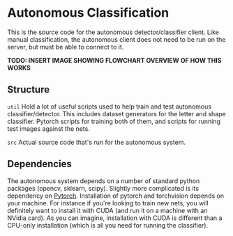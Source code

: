 # Autonomous Classification

This is the source code for the autonomous detector/classifier client. Like manual
classification, the autonomous client does not need to be run on the server, but 
must be able to connect to it.

**TODO: INSERT IMAGE SHOWING FLOWCHART OVERVIEW OF HOW THIS WORKS**

## Structure

`util` Hold a lot of useful scripts used to help train and test autonomous
 classifier/detector. This includes dataset generators for the letter and shape
 classifier. Pytorch scripts for training both of them, and scripts for running
 test images against the nets.

`src` Actual source code that's run for the autonomous system.

## Dependencies

The autonomous system depends on a number of standard python packages
(opencv, sklearn, scipy). Slightly more complicated is its dependency on
[Pytorch](https://pytorch.org). Installation of pytorch and torchvision depends
on your machine. For instance if you're looking to train new nets, you will
definitely want to install it with CUDA (and run it on a machine with an NVidia
card). As you can imagine, installation with CUDA is different than a CPU-only
installation (which is all you need for running the classifier).
